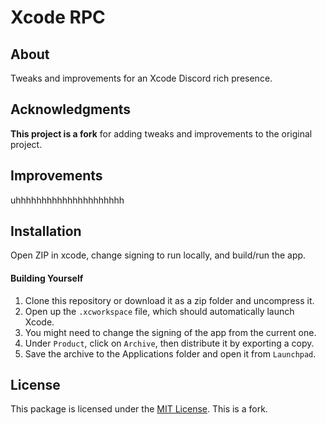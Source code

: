 # Xcode RPC

## About
Tweaks and improvements for an Xcode Discord rich presence.

## Acknowledgments
**This project is a fork** for adding tweaks and improvements to the original project.

## Improvements
uhhhhhhhhhhhhhhhhhhhhh

## Installation
Open ZIP in xcode, change signing to run locally, and build/run the app.

#### Building Yourself
1. Clone this repository or download it as a zip folder and uncompress it.
2. Open up the `.xcworkspace` file, which should automatically launch Xcode.
3. You might need to change the signing of the app from the current one.
4. Under `Product`, click on `Archive`, then distribute it by exporting a copy.
5. Save the archive to the Applications folder and open it from `Launchpad`.

## License
This package is licensed under the [MIT License](LICENSE.txt).
This is a fork.
